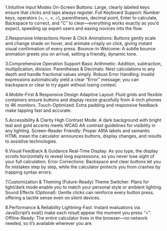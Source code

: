 1.Intuitive Input Modes On-Screen Buttons: Large, clearly labeled keys ensure that clicks and taps always register. Full Keyboard Support: Number keys, operators (+, –, ×, ÷), parentheses, decimal point, Enter to calculate, Backspace to correct, and “C” to clear—everything works exactly as you’d expect, speeding up expert users and easing novices into the flow.

2.Responsive Interactions Hover & Click Animations: Buttons gently scale and change shade on hover, and animate crisply on click, giving instant visual confirmation of every press. Bounce-In Welcome: A subtle bounce animation greets you on arrival, setting a friendly, dynamic tone. 

3.Comprehensive Operation Support Basic Arithmetic: Addition, subtraction, multiplication, division. Parentheses & Decimals: Nest calculations to any depth and handle fractional values simply. Robust Error Handling: Invalid expressions automatically yield a clear “Error” message; you can backspace or clear to try again without losing context.

4.Mobile-First & Responsive Design Adaptive Layout: Fluid grids and flexible containers ensure buttons and display resize gracefully from 4-inch phones to 4K monitors. Touch-Optimized: Extra padding and responsive feedback make tapping fast and accurate.

5.Accessibility & Clarity High Contrast Mode: A dark background with bright teal and gold accents meets WCAG AA contrast guidelines for visibility in any lighting. Screen-Reader Friendly: Proper ARIA labels and semantic HTML mean the calculator announces buttons, display changes, and results to assistive technologies.

6.Visual Feedback & Guidance Real-Time Display: As you type, the display scrolls horizontally to reveal long expressions, so you never lose sight of your full calculation. Error Corrections: Backspace and clear buttons let you fix mistakes step by step, while the calculator protects you from crashes by trapping syntax errors. 

7.Customization & Theming (Future-Ready) Theme Switcher: Plans for light/dark mode enable you to match your personal style or ambient lighting. Sound Effects (Optional): Gentle clicks can reinforce every button press, offering a tactile sense even on silent devices. 

8.Performance & Reliability Lightning-Fast: Instant evaluations via JavaScript’s eval() make each result appear the moment you press “=”. Offline-Ready: The entire calculator lives in the browser—no network needed, so it’s available wherever you are.
